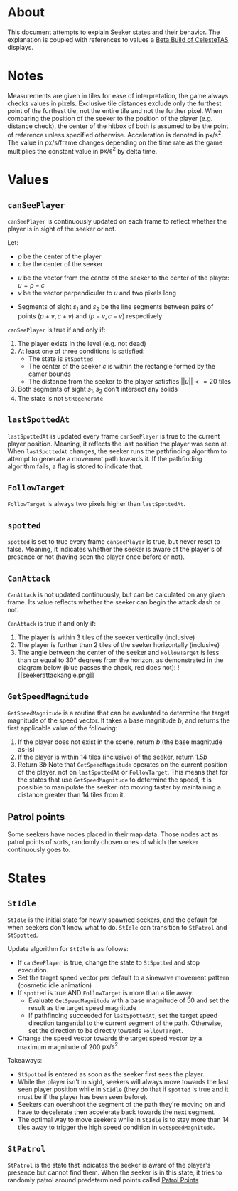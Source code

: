 # About

This document attempts to explain Seeker states and their behavior.
The explanation is coupled with references to values a [Beta Build of CelesteTAS](https://github.com/EverestAPI/CelesteTAS-EverestInterop/suites/12114543885/artifacts/638447220) displays.

# Notes

Measurements are given in tiles for ease of interpretation, the game always checks values in pixels.
Exclusive tile distances exclude only the furthest point of the furthest tile, not the entire tile and not the further pixel.
When comparing the position of the seeker to the position of the player (e.g. distance check), the center of the hitbox of both is assumed to be the point of reference unless specified otherwise.
Acceleration is denoted in $\mathrm{px/s^2}$. The value in $\mathrm{px/s/frame}$ changes depending on the time rate as the game multiplies the constant value in $\mathrm{px/s^2}$ by delta time.

# Values

## `canSeePlayer`
`canSeePlayer` is continuously updated on each frame to reflect whether the player is in sight of the seeker or not.

Let:
* $p$ be the center of the player
* $c$ be the center of the seeker
- $u$ be the vector from the center of the seeker to the center of the player: $u=p-c$
- $v$ be the vector perpendicular to $u$ and two pixels long
* Segments of sight $s_1$ and $s_2$ be the line segments between pairs of points $(p+v, c+v)$ and $(p-v, c-v)$ respectively

`canSeePlayer` is true if and only if:
1. The player exists in the level (e.g. not dead)
2. At least one of three conditions is satisfied:
	- The state is `StSpotted`
	- The center of the seeker $c$ is within the rectangle formed by the camer bounds
	- The distance from the seeker to the player satisfies $||u||<=20$ tiles 
3. Both segments of sight $s_1, s_2$ don't intersect any solids
4. The state is not `StRegenerate`

## `lastSpottedAt`
`lastSpottedAt` is updated every frame `canSeePlayer` is true to the current player position. Meaning, it reflects the last position the player was seen at.
When `lastSpottedAt` changes, the seeker runs the pathfinding algorithm to attempt to generate a movement path towards it. If the pathfinding algorithm fails, a flag is stored to indicate that.

## `FollowTarget`
`FollowTarget` is always two pixels higher than `lastSpottedAt`.

## `spotted`
`spotted` is set to true every frame `canSeePlayer` is true, but never reset to false. Meaning, it indicates whether the seeker is aware of the player's of presence or not (having seen the player once before or not).

## `CanAttack`
`CanAttack` is not updated continuously, but can be calculated on any given frame. Its value reflects whether the seeker can begin the attack dash or not.

`CanAttack` is true if and only if:
1. The player is within 3 tiles of the seeker vertically (inclusive)
2. The player is further than 2 tiles of the seeker horizontally (inclusive)
3. The angle between the center of the seeker and `FollowTarget` is less than or equal to 30° degrees from the horizon, as demonstrated in the diagram below (blue passes the check, red does not): ![[seekerattackangle.png]]

## `GetSpeedMagnitude`
`GetSpeedMagnitude` is a routine that can be evaluated to determine the target magnitude of the speed vector. It takes a base magnitude $b$, and returns the first applicable value of the following:
1. If the player does not exist in the scene, return $b$ (the base magnitude as-is)
2. If the player is within 14 tiles (inclusive) of the seeker, return $1.5b$
3. Return $3b$
Note that `GetSpeedMagnitude` operates on the current position of the player, not on `lastSpottedAt` or `FollowTarget`.
This means that for the states that use `GetSpeedMagnitude` to determine the speed, it is possible to manipulate the seeker into moving faster by maintaining a distance greater than 14 tiles from it.

## Patrol points
Some seekers have nodes placed in their map data. Those nodes act as patrol points of sorts, randomly chosen ones of which the seeker continuously goes to.

# States

## `StIdle`
`StIdle` is the initial state for newly spawned seekers, and the default for when seekers don't know what to do.
`StIdle` can transition to `StPatrol` and `StSpotted`.

Update algorithm for `StIdle` is as follows:
- If `canSeePlayer` is true, change the state to `StSpotted` and stop execution.
- Set the target speed vector per default to a sinewave movement pattern (cosmetic idle animation)
- If `spotted` is true AND `FollowTarget` is more than a tile away:
	- Evaluate `GetSpeedMagnitude` with a base magnitude of 50 and set the result as the target speed magnitude
	- If pathfinding succeeded for `lastSpottedAt`, set the target speed direction tangential to the current segment of the path. Otherwise, set the direction to be directly towards `FollowTarget`.
- Change the speed vector towards the target speed vector by a maximum magnitude of 200 $\mathrm{px/s^2}$

Takeaways:
- `StSpotted` is entered as soon as the seeker first sees the player.
- While the player isn't in sight, seekers will always move towards the last seen player position while in `StIdle` (they do that if `spotted` is true and it must be if the player has been seen before).
- Seekers can overshoot the segment of the path they're moving on and have to decelerate then accelerate back towards the next segment.
- The optimal way to move seekers while in `StIdle` is to stay more than 14 tiles away to trigger the high speed condition in `GetSpeedMagnitude`.


## `StPatrol`
`StPatrol` is the state that indicates the seeker is aware of the player's presence but cannot find them. When the seeker is in this state, it tries to randomly patrol around predetermined points called [Patrol Points](Seekers%20and%20seeker%20states#Patrol%20points)
